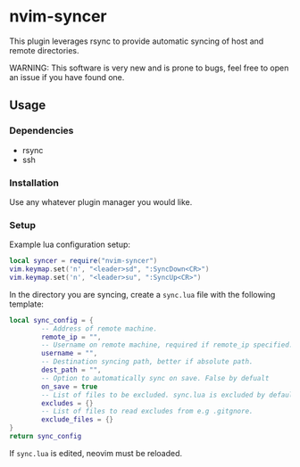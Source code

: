 # nvim-syncer
This plugin leverages rsync to provide automatic syncing of host and remote directories. <br>

WARNING: This software is very new and is prone to bugs, feel free to open an issue if you have found one. 
## Usage
### Dependencies
- rsync
- ssh
### Installation
Use any whatever plugin manager you would like.<br>
### Setup
Example lua configuration setup:
```lua
local syncer = require("nvim-syncer")
vim.keymap.set('n', "<leader>sd", ":SyncDown<CR>")
vim.keymap.set('n', "<leader>su", ":SyncUp<CR>")
```
In the directory you are syncing, create a ```sync.lua``` file with the following template:
```lua
local sync_config = {
        -- Address of remote machine.
        remote_ip = "",
        -- Username on remote machine, required if remote_ip specified.
        username = "",
        -- Destination syncing path, better if absolute path.
        dest_path = "",
        -- Option to automatically sync on save. False by defualt
        on_save = true
        -- List of files to be excluded. sync.lua is excluded by default!
        excludes = {}
        -- List of files to read excludes from e.g .gitgnore.
        exclude_files = {}
}
return sync_config
```
If ```sync.lua``` is edited, neovim must be reloaded.
